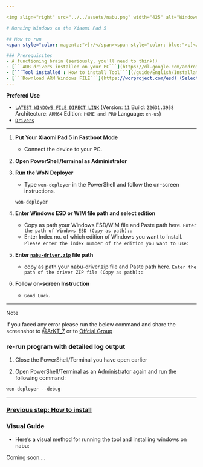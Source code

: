 ```yaml
---

<img align="right" src="../../assets/nabu.png" width="425" alt="Windows Running On A Xiaomi Pad 5">

# Running Windows on the Xiaomi Pad 5

## How to run
<span style="color: magenta;">[r/</span><span style="color: blue;">c]</span>

### Prerequisites
- A functioning brain (seriously, you'll need to think!)
- [```ADB drivers installed on your PC```](https://dl.google.com/android/repository/usb_driver_r13-windows.zip)
- [```Tool installed : How to install Tool```](/guide/English/Installation.md)
- [```Download ARM Windows FILE```](https://worproject.com/esd) (Select - Version:  ```11``` Build:  ```22631.2861``` Architecture:  ```ARM64``` Edition:  ```CLIENT``` Language:  ```select your language```)
---
```

**Prefered Use**
- [```LATEST WINDOWS FILE DIRECT LINK```](https://drive.google.com/file/d/1zQgsYW5SBZh4ScErLhCTAujjo2loBieV/view?usp=sharing) (Version:  ```11``` Build:  ```22631.3958``` Architecture:  ```ARM64``` Edition:  ```HOME and PRO``` Language:  ```en-us```)
- [```Drivers```](https://github.com/erdilS/Port-Windows-11-Xiaomi-Pad-5/releases/tag/Drivers)
---

1. **Put Your Xiaomi Pad 5 in Fastboot Mode**

   - Connect the device to your PC.

2. **Open PowerShell/terminal as Administrator**

3. **Run the WoN Deployer**

   - Type `won-deployer` in the PowerShell and follow the on-screen instructions.
    ```shell
   won-deployer
   ```
3. **Enter Windows ESD or WIM file path and select edition**

   - Copy as path your Windows ESD/WIM file and Paste path here.
  `Enter the path of Windows ESD (Copy as path)::`
   - Enter Index no. of which edition of Windows you want to Install.
  `Please enter the index number of the edition you want to use:`


4. **Enter [```nabu-driver.zip```](https://github.com/erdilS/Port-Windows-11-Xiaomi-Pad-5/releases/tag/Drivers) file path**

   - copy as path your nabu-driver.zip file and Paste path here.
  `Enter the path of the driver ZIP file (Copy as path)::`

5. **Follow on-screen Instruction**

   - `Good Luck`.

---

>[!NOTE]
> If you faced any error please run the below command and share the screenshot to [@ArKT_7](https://telegram.me/ArKT_7) or to [Offcial Group](https://telegram.me/nabuwoa)

### re-run program with detailed log output

   1. Close the PowerShell/Terminal you have open earlier

   2. Open PowerShell/Terminal as an Administrator again and run the following command:

   ```shell
   won-deployer --debug
   ```
---

### [Previous step: How to install](/guide/English/Installation.md)

### Visual Guide

- Here’s a visual method for running the tool and installing windows on nabu:

Coming soon....
